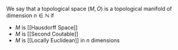 We say that a topological space $(M,O)$ is a topological manifold of dimension $n \in \mathbb{N}$ if
- $M$ is [[Hausdorff Space]]
- $M$ is [[Second Coutable]]
- $M$ is [[Locally Euclidean]] in $n$ dimensions
